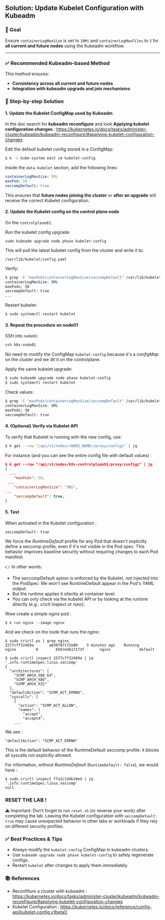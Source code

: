 ## Solution: Update Kubelet Configuration with Kubeadm

### 🎯 Goal

Ensure `containerLogMaxSize` is set to `10Mi` and `containerLogMaxFiles` to `5` for **all current and future nodes** using the Kubeadm workflow.

---

### ✅ Recommended Kubeadm-based Method

This method ensures:

* **Consistency across all current and future nodes**
* **Integration with kubeadm upgrade and join mechanisms**

### 🧰 Step-by-step Solution

#### 1. Update the Kubelet ConfigMap used by Kubeadm

In the doc search for **kubeadm reconfigure** and look **Applying kubelet configuration changes** : https://kubernetes.io/docs/tasks/administer-cluster/kubeadm/kubeadm-reconfigure/#applying-kubelet-configuration-changes

Edit the default kubelet config stored in a ConfigMap:

```bash
$ k -n kube-system edit cm kubelet-config
```

Inside the `data.kubelet` section, add the following lines:

```yaml
containerLogMaxSize: 5Mi
maxPod: 50
seccompDefault: true
```

This ensures that **future nodes joining the cluster** or **after an upgrade** will receive the correct Kubelet configuration.

#### 2. Update the Kubelet config on the control plane node

On the `controlplane01`:


Run the kubelet config upgrade:

```
sudo kubeadm upgrade node phase kubelet-config
```

This will pull the latest kubelet config from the cluster and write it to:

```
/var/lib/kubelet/config.yaml
```

Verify:

```bash
$ grep -E "maxPods|containerLogMaxSize|seccompDefault" /var/lib/kubelet/config.yaml 
containerLogMaxSize: 5Mi
maxPods: 50
seccompDefault: true
...
```

Restart kubelet:

```
$ sudo systemctl restart kubelet
```

#### 3. Repeat the procedure on node01

SSH into `node01`:

```bash
ssh k8s-node01
```

No need to modify the ConfigMap `kubelet-config` because it's a *configMap* on the cluster and we dit it on the controlplane. 

Apply the same kubelet upgrade:

```bash
$ sudo kubeadm upgrade node phase kubelet-config
$ sudo systemctl restart kubelet
```

Check values:

```bash
$ grep -E "maxPods|containerLogMaxSize|seccompDefault" /var/lib/kubelet/config.yaml 
containerLogMaxSize: 5Mi
maxPods: 50
seccompDefault: true
```

#### 4. (Optional) Verify via Kubelet API

To verify that Kubelet is running with the new config, use:

```bash
$ k get --raw "/api/v1/nodes/<NODE_NAME>/proxy/configz" | jq
```

For instance (and you can see the entire config file with default values) :

```json
$ k get --raw "/api/v1/nodes/k8s-controlplane01/proxy/configz" | jq 
{
  ...
    "maxPods": 50,
 ...
    "containerLogMaxSize": "5Mi",
...
    "seccompDefault": true,
}
```

#### 5. Test

When activated in the Kubelet configuration :

```
seccompDefault: true
```

We force the *RuntimeDefault* profile for any Pod that doesn't explicitly define a seccomp profile, even if it's not visible in the Pod spec. This behavior improves baseline security without requiring changes to each Pod manifest.

👉 In other words:

- The seccompDefault option is enforced by the Kubelet, not injected into the PodSpec: We won't see RuntimeDefault appear in the Pod's YAML output.
- But the runtime applies it silently at container level.
- You can only check via the kubelet API or by looking at the runtime directly (e.g.: crictl inspect or runc).

Wwe create a simple nginx pod :

```
$ k run nginx --image nginx
```

And we check on the node that runs the nginx:

```
$ sudo crictl ps | grep nginx
2577cff32469a       a830707172e80    3 minutes ago    Running     nginx         0        6567edb171f3f       nginx             default

$ sudo crictl inspect 2577cff32469a | jq '.info.runtimeSpec.linux.seccomp'
{
  "architectures": [
    "SCMP_ARCH_X86_64",
    "SCMP_ARCH_X86",
    "SCMP_ARCH_X32"
  ],
  "defaultAction": "SCMP_ACT_ERRNO",
  "syscalls": [
    {
      "action": "SCMP_ACT_ALLOW",
      "names": [
        "accept",
        "accept4",
    ...
```

We see :

```
"defaultAction": "SCMP_ACT_ERRNO"
```

This is the default behavior of the RuntimeDefault seccomp profile: it blocks all syscalls not explicitly allowed.

For information, without *RuntimeDefault* (`RuntimeDefault: false`), we would have :

```
$ sudo crictl inspect ffa1c1d4b10ed | jq '.info.runtimeSpec.linux.seccomp'
null
```

### RESET THE LAB !

⚠️ Important: Don’t forget to run `reset.sh` (or reverse your work) after completing the lab. Leaving the Kubelet configuration with `seccompDefault: true` may cause unexpected behavior in other labs or workloads if they rely on different security profiles.

### ✅ Best Practices & Tips

* Always modify the `kubelet-config` ConfigMap in kubeadm clusters.
* Use `kubeadm upgrade node phase kubelet-config` to safely regenerate configs.
* Restart `kubelet` after changes to apply them immediately.

### 📚 References

* Reconfifure a cluster with kubeadm : https://kubernetes.io/docs/tasks/administer-cluster/kubeadm/kubeadm-reconfigure/#applying-kubelet-configuration-changes
* Kubelet Configuration : https://kubernetes.io/docs/reference/config-api/kubelet-config.v1beta1/ 